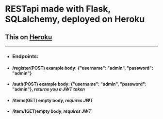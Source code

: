 # RESTapi made with Flask, SQLalchemy, deployed on Heroku

## This on <a href = 'https://flask-rest-api-st.herokuapp.com/'>Heroku</a> ##
---
* ### Endpoints:
* #### /register(POST)  example body: {"username": "admin", "password": "admin"}
* #### /auth(POST)      example body: {"username": "admin", "password": "admin"}, ***returns you a JWT token***
* #### /items(GET)      empty body, ***requires JWT***
* #### /item/<name>(GET)empty body, ***requires JWT***
